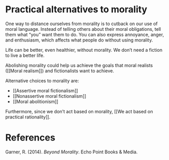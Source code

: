 # Practical alternatives to morality

One way to distance ourselves from morality is to cutback on our use of moral language. Instead of telling others about their moral obligations, tell them what “you” want them to do. You can also express annoyance, anger, and enthusiasm, which affects what people do without using morality.

Life can be better, even healthier, without morality. We don’t need a fiction to live a better life.

Abolishing morality could help us achieve the goals that moral realists ([[Moral realism]]) and fictionalists want to achieve.

Alternative choices to morality are:

- [[Assertive moral fictionalism]]
- [[Nonassertive moral fictionalism]]
- [[Moral abolitionism]]

Furthermore, since we don’t act based on morality, [[We act based on practical rationality]].

# References

Garner, R. (2014). *Beyond Morality*. Echo Point Books & Media.

